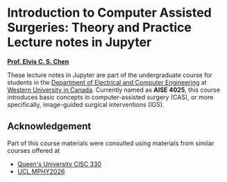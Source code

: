 <!-- #region -->
# Introduction to Computer Assisted Surgeries: Theory and Practice <br> Lecture notes in Jupyter

[**Prof. Elvis C. S. Chen**](https://www.eng.uwo.ca/electrical//faculty/chen_e/index.html)

<!-- #endregion -->

These lecture notes in Jupyter are part of the undergraduate course for students in the [Department of Electrical and Computer Engineering](https://www.eng.uwo.ca/electrical/) at [Western University in Canada](https://www.uwo.ca/). Currently named as **AISE 4025**, this course introduces basic concepts in computer-assisted surgery (CAS), or more specifically, image-guided surgical interventions (IGS).

## Acknowledgement
Part of this course materials were consulted using materials from similar courses offered at
- [Queen's University CISC 330](https://www.cs.queensu.ca/undergraduate/courses/CISC-330)
- [UCL MPHY2026](https://mphy0026.readthedocs.io/en/latest/)